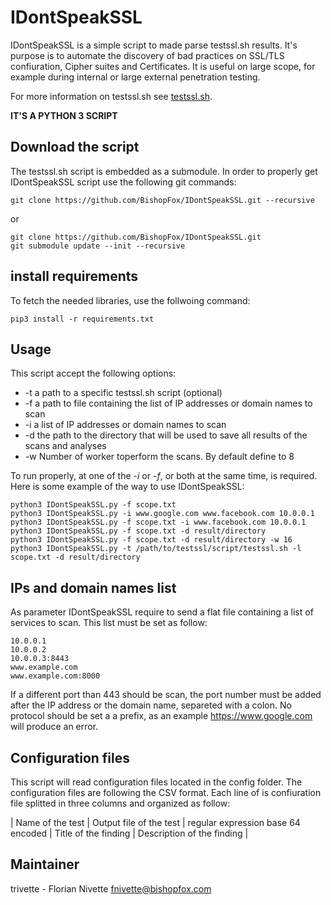 # IDontSpeakSSL

IDontSpeakSSL is a simple script to made parse testssl.sh results. It's purpose is to automate the discovery of bad practices on SSL/TLS confiuration, Cipher suites and Certificates.
It is useful on large scope, for example during internal or large external penetration testing.

For more information on testssl.sh see [testssl.sh](https://testssl.sh/).

**IT'S A PYTHON 3 SCRIPT**

## Download the script

The testssl.sh script is embedded as a submodule. In order to properly get IDontSpeakSSL script use the following git commands:

```
git clone https://github.com/BishopFox/IDontSpeakSSL.git --recursive
```
or
```
git clone https://github.com/BishopFox/IDontSpeakSSL.git
git submodule update --init --recursive
```

## install requirements


To fetch the needed libraries, use the follwoing command:

```
pip3 install -r requirements.txt
```


## Usage

This script accept the following options:
* -t a path to a specific testssl.sh script (optional)
* -f a path to file containing the list of IP addresses or domain names to scan
* -i a list of IP addresses or domain names to scan
* -d the path to the directory that will be used to save all results of the scans and analyses
* -w Number of worker toperform the scans. By default define to 8


To run properly, at one of the *-i* or *-f*, or both at the same time, is required.
Here is some example of the way to use IDontSpeakSSL:

```
python3 IDontSpeakSSL.py -f scope.txt
python3 IDontSpeakSSL.py -i www.google.com www.facebook.com 10.0.0.1
python3 IDontSpeakSSL.py -f scope.txt -i www.facebook.com 10.0.0.1
python3 IDontSpeakSSL.py -f scope.txt -d result/directory
python3 IDontSpeakSSL.py -f scope.txt -d result/directory -w 16
python3 IDontSpeakSSL.py -t /path/to/testssl/script/testssl.sh -l scope.txt -d result/directory
```

## IPs and domain names list

As parameter IDontSpeakSSL require to send a flat file containing a list of services to scan. This list must be set as follow:

```
10.0.0.1
10.0.0.2
10.0.0.3:8443
www.example.com
www.example.com:8000
```

If a different port than 443 should be scan, the port number must be added after the IP address or the domain name, separeted with a colon.
No protocol should be set a a prefix, as an example https://www.google.com will produce an error.

## Configuration files

This script will read configuration files located in the config folder. The configuration files are following the CSV format. Each line of is confiuration file splitted in three columns and organized as follow:

| Name of the test | Output file of the test | regular expression base 64 encoded  | Title of the finding | Description of the finding |

## Maintainer

trivette - Florian Nivette <fnivette@bishopfox.com>
